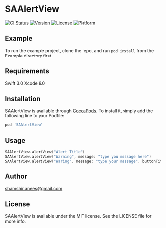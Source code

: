 # SAAlertView

[![CI Status](http://img.shields.io/travis/smzranz@gmail.com/SAAlertView.svg?style=flat)](https://travis-ci.org/smzranz@gmail.com/SAAlertView)
[![Version](https://img.shields.io/cocoapods/v/SAAlertView.svg?style=flat)](http://cocoapods.org/pods/SAAlertView)
[![License](https://img.shields.io/cocoapods/l/SAAlertView.svg?style=flat)](http://cocoapods.org/pods/SAAlertView)
[![Platform](https://img.shields.io/cocoapods/p/SAAlertView.svg?style=flat)](http://cocoapods.org/pods/SAAlertView)

## Example

To run the example project, clone the repo, and run `pod install` from the Example directory first.

## Requirements
Swift 3.0
Xcode 8.0

## Installation

SAAlertView is available through [CocoaPods](http://cocoapods.org). To install
it, simply add the following line to your Podfile:

```ruby
pod 'SAAlertView'
```
## Usage
```swift
SAAlertView.alertView("Alert Title")
SAAlertView.alertView("Warning", message: "type you message here")
SAAlertView.alertView("Waring", message: "type your message", buttonTitle: "retry", buttonAction: reload())
```
## Author

shamshir.anees@gmail.com

## License

SAAlertView is available under the MIT license. See the LICENSE file for more info.
